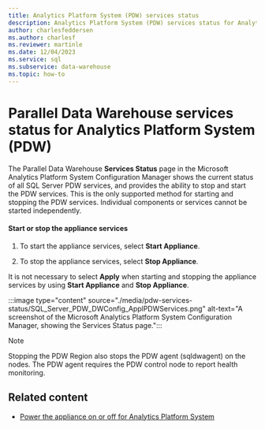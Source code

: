 ```yaml
---
title: Analytics Platform System (PDW) services status
description: Analytics Platform System (PDW) services status for Analytics Platform System.
author: charlesfeddersen
ms.author: charlesf
ms.reviewer: martinle
ms.date: 12/04/2023
ms.service: sql
ms.subservice: data-warehouse
ms.topic: how-to
---
```


# Parallel Data Warehouse services status for Analytics Platform System (PDW)
The Parallel Data Warehouse **Services Status** page in the Microsoft Analytics Platform System Configuration Manager shows the current status of all SQL Server PDW services, and provides the ability to stop and start the PDW services. This is the only supported method for starting and stopping the PDW services. Individual components or services cannot be started independently.  
  
#### <a id="to-start-or-stop-the-appliance-services"></a> Start or stop the appliance services
  
1. To start the appliance services, select **Start Appliance**.  
  
1. To stop the appliance services, select **Stop Appliance**.  
  
It is not necessary to select **Apply** when starting and stopping the appliance services by using **Start Appliance** and **Stop Appliance**.  
  
:::image type="content" source="./media/pdw-services-status/SQL_Server_PDW_DWConfig_ApplPDWServices.png" alt-text="A screenshot of the Microsoft Analytics Platform System Configuration Manager, showing the Services Status page.":::
  
> [!NOTE]  
> Stopping the PDW Region also stops the PDW agent (sqldwagent) on the nodes. The PDW agent requires the PDW control node to report health monitoring.  
  
## Related content

- [Power the appliance on or off for Analytics Platform System](power-the-aps-appliance-on-or-off.md)
